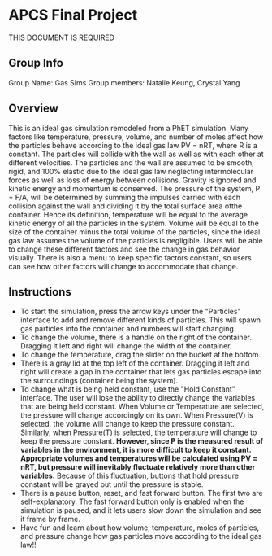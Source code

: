 # APCS Final Project
THIS DOCUMENT IS REQUIRED
## Group Info
Group Name: Gas Sims
Group members: Natalie Keung, Crystal Yang
## Overview
This is an ideal gas simulation remodeled from a PhET simulation. Many factors like temperature, pressure, volume, and number of moles affect how the particles behave according to the ideal gas law PV = nRT, where R is a constant. The particles will collide with the wall as well as with each other at different velocities. The particles and the wall are assumed to be smooth, rigid, and 100% elastic due to the ideal gas law neglecting intermolecular forces as well as loss of energy between collisions. Gravity is ignored and kinetic energy and momentum is conserved. The pressure of the system, P = F/A, will be determined by summing the impulses carried with each collision against the wall and dividing it by the total surface area ofthe container. Hence its definition, temperature will be equal to the average kinetic energy of all the particles in the system. Volume will be equal to the size of the container minus the total volume of the particles, since the ideal gas law assumes the volume of the particles is negligible. Users will be able to change these different factors and see the change in gas behavior visually. There is also a menu to keep specific factors constant, so users can see how other factors will change to accommodate that change.

## Instructions
- To start the simulation, press the arrow keys under the "Particles" interface to add and remove different kinds of particles. This will spawn gas particles into the container and numbers will start changing. 
- To change the volume, there is a handle on the right of the container. Dragging it left and right will change the width of the container. 
- To change the temperature, drag the slider on the bucket at the bottom.
- There is a gray lid at the top left of the container. Dragging it left and right will create a gap in the container that lets gas particles escape into the surroundings (container being the system). 
- To change what is being held constant, use the "Hold Constant" interface. The user will lose the ability to directly change the variables that are being held constant. When Volume or Temperature are selected, the pressure will change accordingly on its own. When Pressure(V) is selected, the volume will change to keep the pressure constant. Similarly, when Pressure(T) is selected, the temperature will change to keep the pressure constant. **However, since P is the measured result of variables in the environment, it is more difficult to keep it constant. Appropriate volumes and temperatures will be calculated using PV = nRT, but pressure will inevitably fluctuate relatively more than other variables.** Because of this fluctuation, buttons that hold pressure constant will be grayed out until the pressure is stable.
- There is a pause button, reset, and fast forward button. The first two are self-explanatory. The fast forward button only is enabled when the simulation is paused, and it lets users slow down the simulation and see it frame by frame.
- Have fun and learn about how volume, temperature, moles of particles, and pressure change how gas particles move according to the ideal gas law!!

